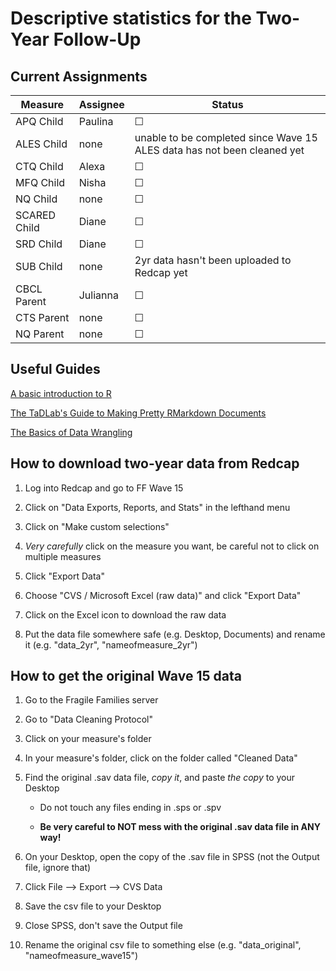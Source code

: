 # Descriptive statistics for the Two-Year Follow-Up

## Current Assignments

| Measure  | Assignee | Status |
| --- | --- | --- |
| APQ Child | Paulina | &#9744; |
| ALES Child | none | unable to be completed since Wave 15 ALES data has not been cleaned yet |
| CTQ Child | Alexa | &#9744; |
| MFQ Child | Nisha | &#9744; |
| NQ Child | none | &#9744; |
| SCARED Child | Diane | &#9744; |
| SRD Child | Diane | &#9744; |
| SUB Child | none | 2yr data hasn't been uploaded to Redcap yet |
| CBCL Parent | Julianna | &#9744; |
| CTS Parent | none | &#9744; |
| NQ Parent | none | &#9744; |

## Useful Guides

[A basic introduction to R](https://jrcalabrese.github.io/Learning_R.html)

[The TaDLab's Guide to Making Pretty RMarkdown Documents](https://jrcalabrese.github.io/pretty_r_guide.html)

[The Basics of Data Wrangling](https://jrcalabrese.github.io/data_wrangling.html)

## How to download two-year data from Redcap

1. Log into Redcap and go to FF Wave 15

2. Click on "Data Exports, Reports, and Stats" in the lefthand menu

3. Click on "Make custom selections"

4. *Very carefully* click on the measure you want, be careful not to click on multiple measures

5. Click "Export Data"

6. Choose "CVS / Microsoft Excel (raw data)" and click "Export Data"

7. Click on the Excel icon to download the raw data

8. Put the data file somewhere safe (e.g. Desktop, Documents) and rename it (e.g. "data_2yr", "nameofmeasure_2yr")

## How to get the original Wave 15 data

1. Go to the Fragile Families server

2. Go to "Data Cleaning Protocol"

3. Click on your measure's folder

4. In your measure's folder, click on the folder called "Cleaned Data"

5. Find the original .sav data file, *copy it*, and paste *the copy* to your Desktop

   * Do not touch any files ending in .sps or .spv
  
   * **Be very careful to NOT mess with the original .sav data file in ANY way!**
  
6. On your Desktop, open the copy of the .sav file in SPSS (not the Output file, ignore that)

7. Click File --> Export --> CVS Data

8. Save the csv file to your Desktop

9. Close SPSS, don't save the Output file

10. Rename the original csv file to something else (e.g. "data_original", "nameofmeasure_wave15")

